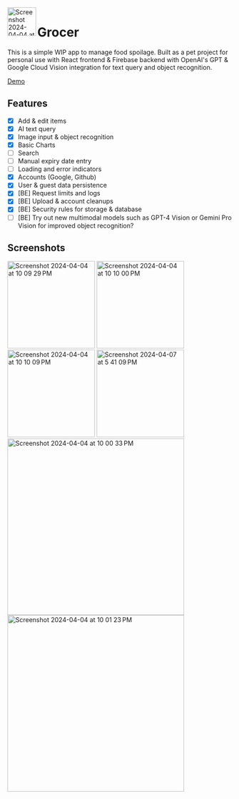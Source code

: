 <img align="left" width="64" alt="Screenshot 2024-04-04 at 10 09 29 PM" src="https://github.com/hnguyen1223/grocer/assets/32588483/545fd57f-ca85-4142-b941-491037a5f265">

# Grocer
This is a simple WIP app to manage food spoilage. Built as a pet project for personal use with React frontend & Firebase backend with OpenAI's GPT & Google Cloud Vision integration for text query and object recognition.

[Demo](https://grocer.huynguyen.ca/)

## Features
- [x] Add & edit items
- [x] AI text query
- [x] Image input & object recognition
- [x] Basic Charts
- [ ] Search
- [ ] Manual expiry date entry
- [ ] Loading and error indicators
- [x] Accounts (Google, Github)
- [x] User & guest data persistence
- [x] [BE] Request limits and logs
- [x] [BE] Upload & account cleanups
- [x] [BE] Security rules for storage & database
- [ ] [BE] Try out new multimodal models such as GPT-4 Vision or Gemini Pro Vision for improved object recognition?

## Screenshots
<img width="196" alt="Screenshot 2024-04-04 at 10 09 29 PM" src="https://github.com/hnguyen1223/grocer/assets/32588483/8113bcce-d9fd-48a5-bbe9-ea1c8eb9f551">
<img width="196" alt="Screenshot 2024-04-04 at 10 10 00 PM" src="https://github.com/hnguyen1223/grocer/assets/32588483/6b3a88b5-f1ad-44a9-85e8-d68d7f20d8a8">
<img width="196" alt="Screenshot 2024-04-04 at 10 10 09 PM" src="https://github.com/hnguyen1223/grocer/assets/32588483/f9272d2f-4c78-4104-9136-2927f6cef478">
<img width="196" alt="Screenshot 2024-04-07 at 5 41 09 PM" src="https://github.com/hnguyen1223/grocer/assets/32588483/6f4bd441-ce64-4a9f-8be3-725f3d3978d8">
<img width="396" alt="Screenshot 2024-04-04 at 10 00 33 PM" src="https://github.com/hnguyen1223/grocer/assets/32588483/22757de1-633b-418e-9d57-05b9a8ecd375">
<img width="396" alt="Screenshot 2024-04-04 at 10 01 23 PM" src="https://github.com/hnguyen1223/grocer/assets/32588483/2b65898c-9ada-48ab-b9f7-2f364340e01c">
